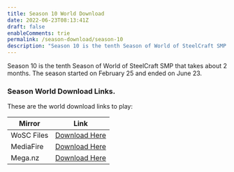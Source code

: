 ```yaml
---
title: Season 10 World Download
date: 2022-06-23T08:13:41Z
draft: false
enableComments: trie
permalink: /season-download/season-10
description: "Season 10 is the tenth Season of World of SteelCraft SMP that takes about 2 months. The season started on February 25 and ended on June 23."
---
```

Season 10 is the tenth Season of World of SteelCraft SMP that takes about 2 months. The season started on February 25 and ended on June 23.

<div class="padding-post">

### Season World Download Links.

These are the world download links to play:

| Mirror | Link |
| --- | --- |
| WoSC Files | [Download Here](https://files.worldofsteelcraft.tk/files/smp/download/WoSCSMPS10.mcworld) |
| MediaFire | [Download Here](https://www.mediafire.com/file/ai3su4ieaxr7qhc/WoSCSMPS10.mcworld/file) |
| Mega.nz | [Download Here](https://mega.nz/file/NZY0XDZT#wk8a_GHYuF84ixLNFIVn_zH-PvtKxrC3IGfVPr3NaPc) |

</div>